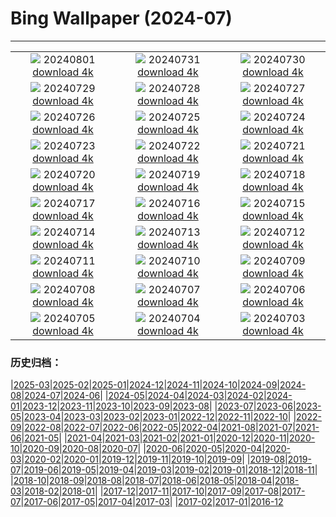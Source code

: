 # Bing Wallpaper (2024-07)
**************
| | | |
| :----: | :----: | :----: |
| ![](https://www.bing.com/th?id=OHR.KaptaiLake_EN-GB8876933727_1920x1080.jpg) 20240801 [download 4k](https://www.bing.com/th?id=OHR.KaptaiLake_EN-GB8876933727_UHD.jpg) | ![](https://www.bing.com/th?id=OHR.HoodoosBryce_EN-GB8943105802_1920x1080.jpg) 20240731 [download 4k](https://www.bing.com/th?id=OHR.HoodoosBryce_EN-GB8943105802_UHD.jpg) | ![](https://www.bing.com/th?id=OHR.ImpalaOxpecker_EN-GB9009594859_1920x1080.jpg) 20240730 [download 4k](https://www.bing.com/th?id=OHR.ImpalaOxpecker_EN-GB9009594859_UHD.jpg) |
| ![](https://www.bing.com/th?id=OHR.CorbettTigers_EN-GB2931140045_1920x1080.jpg) 20240729 [download 4k](https://www.bing.com/th?id=OHR.CorbettTigers_EN-GB2931140045_UHD.jpg) | ![](https://www.bing.com/th?id=OHR.BeachHutsSweden_EN-GB2231886770_1920x1080.jpg) 20240728 [download 4k](https://www.bing.com/th?id=OHR.BeachHutsSweden_EN-GB2231886770_UHD.jpg) | ![](https://www.bing.com/th?id=OHR.CowesWeek2024_EN-GB1203003767_1920x1080.jpg) 20240727 [download 4k](https://www.bing.com/th?id=OHR.CowesWeek2024_EN-GB1203003767_UHD.jpg) |
| ![](https://www.bing.com/th?id=OHR.PontNeuf_EN-GB0058066250_1920x1080.jpg) 20240726 [download 4k](https://www.bing.com/th?id=OHR.PontNeuf_EN-GB0058066250_UHD.jpg) | ![](https://www.bing.com/th?id=OHR.SmokyMountainTrail_EN-GB9959939764_1920x1080.jpg) 20240725 [download 4k](https://www.bing.com/th?id=OHR.SmokyMountainTrail_EN-GB9959939764_UHD.jpg) | ![](https://www.bing.com/th?id=OHR.SheepCousins_EN-GB9631410299_1920x1080.jpg) 20240724 [download 4k](https://www.bing.com/th?id=OHR.SheepCousins_EN-GB9631410299_UHD.jpg) |
| ![](https://www.bing.com/th?id=OHR.MethoniCastle_EN-GB9389537440_1920x1080.jpg) 20240723 [download 4k](https://www.bing.com/th?id=OHR.MethoniCastle_EN-GB9389537440_UHD.jpg) | ![](https://www.bing.com/th?id=OHR.BuckinghamOpening2024_EN-GB9070142687_1920x1080.jpg) 20240722 [download 4k](https://www.bing.com/th?id=OHR.BuckinghamOpening2024_EN-GB9070142687_UHD.jpg) | ![](https://www.bing.com/th?id=OHR.ZanzibarBoats_EN-GB8434940826_1920x1080.jpg) 20240721 [download 4k](https://www.bing.com/th?id=OHR.ZanzibarBoats_EN-GB8434940826_UHD.jpg) |
| ![](https://www.bing.com/th?id=OHR.MineralMoon_EN-GB7656393830_1920x1080.jpg) 20240720 [download 4k](https://www.bing.com/th?id=OHR.MineralMoon_EN-GB7656393830_UHD.jpg) | ![](https://www.bing.com/th?id=OHR.YoungJaguar_EN-GB7435202533_1920x1080.jpg) 20240719 [download 4k](https://www.bing.com/th?id=OHR.YoungJaguar_EN-GB7435202533_UHD.jpg) | ![](https://www.bing.com/th?id=OHR.MayotteCoral_EN-GB7192983287_1920x1080.jpg) 20240718 [download 4k](https://www.bing.com/th?id=OHR.MayotteCoral_EN-GB7192983287_UHD.jpg) |
| ![](https://www.bing.com/th?id=OHR.MedievalRothenburg_EN-GB0016545589_1920x1080.jpg) 20240717 [download 4k](https://www.bing.com/th?id=OHR.MedievalRothenburg_EN-GB0016545589_UHD.jpg) | ![](https://www.bing.com/th?id=OHR.AncientOrkney_EN-GB6273973665_1920x1080.jpg) 20240716 [download 4k](https://www.bing.com/th?id=OHR.AncientOrkney_EN-GB6273973665_UHD.jpg) | ![](https://www.bing.com/th?id=OHR.TateishiPark_EN-GB5935394849_1920x1080.jpg) 20240715 [download 4k](https://www.bing.com/th?id=OHR.TateishiPark_EN-GB5935394849_UHD.jpg) |
| ![](https://www.bing.com/th?id=OHR.OwlSiblings_EN-GB5626247823_1920x1080.jpg) 20240714 [download 4k](https://www.bing.com/th?id=OHR.OwlSiblings_EN-GB5626247823_UHD.jpg) | ![](https://www.bing.com/th?id=OHR.CappadociaRocks_EN-GB3775326662_1920x1080.jpg) 20240713 [download 4k](https://www.bing.com/th?id=OHR.CappadociaRocks_EN-GB3775326662_UHD.jpg) | ![](https://www.bing.com/th?id=OHR.RainierWildflowers_EN-GB3567513605_1920x1080.jpg) 20240712 [download 4k](https://www.bing.com/th?id=OHR.RainierWildflowers_EN-GB3567513605_UHD.jpg) |
| ![](https://www.bing.com/th?id=OHR.GangiSicily_EN-GB7955016578_1920x1080.jpg) 20240711 [download 4k](https://www.bing.com/th?id=OHR.GangiSicily_EN-GB7955016578_UHD.jpg) | ![](https://www.bing.com/th?id=OHR.CollaredAracari_EN-GB7730593943_1920x1080.jpg) 20240710 [download 4k](https://www.bing.com/th?id=OHR.CollaredAracari_EN-GB7730593943_UHD.jpg) | ![](https://www.bing.com/th?id=OHR.TalampayaNP_EN-GB7448714861_1920x1080.jpg) 20240709 [download 4k](https://www.bing.com/th?id=OHR.TalampayaNP_EN-GB7448714861_UHD.jpg) |
| ![](https://www.bing.com/th?id=OHR.NorwayBlueberries_EN-GB7208908364_1920x1080.jpg) 20240708 [download 4k](https://www.bing.com/th?id=OHR.NorwayBlueberries_EN-GB7208908364_UHD.jpg) | ![](https://www.bing.com/th?id=OHR.YenBaiTerraces_EN-GB7013329996_1920x1080.jpg) 20240707 [download 4k](https://www.bing.com/th?id=OHR.YenBaiTerraces_EN-GB7013329996_UHD.jpg) | ![](https://www.bing.com/th?id=OHR.ConwyRiver_EN-GB6240387587_1920x1080.jpg) 20240706 [download 4k](https://www.bing.com/th?id=OHR.ConwyRiver_EN-GB6240387587_UHD.jpg) |
| ![](https://www.bing.com/th?id=OHR.NoahBeach_EN-GB6003580040_1920x1080.jpg) 20240705 [download 4k](https://www.bing.com/th?id=OHR.NoahBeach_EN-GB6003580040_UHD.jpg) | ![](https://www.bing.com/th?id=OHR.ItalicaRuins_EN-GB5712011823_1920x1080.jpg) 20240704 [download 4k](https://www.bing.com/th?id=OHR.ItalicaRuins_EN-GB5712011823_UHD.jpg) | ![](https://www.bing.com/th?id=OHR.MeerkatManor_EN-GB5476220606_1920x1080.jpg) 20240703 [download 4k](https://www.bing.com/th?id=OHR.MeerkatManor_EN-GB5476220606_UHD.jpg) |

### 历史归档：

|[2025-03](/../2025-03/2025-03.md)|[2025-02](/../2025-02/2025-02.md)|[2025-01](/../2025-01/2025-01.md)|[2024-12](/../2024-12/2024-12.md)|[2024-11](/../2024-11/2024-11.md)|[2024-10](/../2024-10/2024-10.md)|[2024-09](/../2024-09/2024-09.md)|[2024-08](/../2024-08/2024-08.md)|[2024-07](/2024-07.md)|[2024-06](/../2024-06/2024-06.md)|
|[2024-05](/../2024-05/2024-05.md)|[2024-04](/../2024-04/2024-04.md)|[2024-03](/../2024-03/2024-03.md)|[2024-02](/../2024-02/2024-02.md)|[2024-01](/../2024-01/2024-01.md)|[2023-12](/../2023-12/2023-12.md)|[2023-11](/../2023-11/2023-11.md)|[2023-10](/../2023-10/2023-10.md)|[2023-09](/../2023-09/2023-09.md)|[2023-08](/../2023-08/2023-08.md)|
|[2023-07](/../2023-07/2023-07.md)|[2023-06](/../2023-06/2023-06.md)|[2023-05](/../2023-05/2023-05.md)|[2023-04](/../2023-04/2023-04.md)|[2023-03](/../2023-03/2023-03.md)|[2023-02](/../2023-02/2023-02.md)|[2023-01](/../2023-01/2023-01.md)|[2022-12](/../2022-12/2022-12.md)|[2022-11](/../2022-11/2022-11.md)|[2022-10](/../2022-10/2022-10.md)|
|[2022-09](/../2022-09/2022-09.md)|[2022-08](/../2022-08/2022-08.md)|[2022-07](/../2022-07/2022-07.md)|[2022-06](/../2022-06/2022-06.md)|[2022-05](/../2022-05/2022-05.md)|[2022-04](/../2022-04/2022-04.md)|[2021-08](/../2021-08/2021-08.md)|[2021-07](/../2021-07/2021-07.md)|[2021-06](/../2021-06/2021-06.md)|[2021-05](/../2021-05/2021-05.md)|
|[2021-04](/../2021-04/2021-04.md)|[2021-03](/../2021-03/2021-03.md)|[2021-02](/../2021-02/2021-02.md)|[2021-01](/../2021-01/2021-01.md)|[2020-12](/../2020-12/2020-12.md)|[2020-11](/../2020-11/2020-11.md)|[2020-10](/../2020-10/2020-10.md)|[2020-09](/../2020-09/2020-09.md)|[2020-08](/../2020-08/2020-08.md)|[2020-07](/../2020-07/2020-07.md)|
|[2020-06](/../2020-06/2020-06.md)|[2020-05](/../2020-05/2020-05.md)|[2020-04](/../2020-04/2020-04.md)|[2020-03](/../2020-03/2020-03.md)|[2020-02](/../2020-02/2020-02.md)|[2020-01](/../2020-01/2020-01.md)|[2019-12](/../2019-12/2019-12.md)|[2019-11](/../2019-11/2019-11.md)|[2019-10](/../2019-10/2019-10.md)|[2019-09](/../2019-09/2019-09.md)|
|[2019-08](/../2019-08/2019-08.md)|[2019-07](/../2019-07/2019-07.md)|[2019-06](/../2019-06/2019-06.md)|[2019-05](/../2019-05/2019-05.md)|[2019-04](/../2019-04/2019-04.md)|[2019-03](/../2019-03/2019-03.md)|[2019-02](/../2019-02/2019-02.md)|[2019-01](/../2019-01/2019-01.md)|[2018-12](/../2018-12/2018-12.md)|[2018-11](/../2018-11/2018-11.md)|
|[2018-10](/../2018-10/2018-10.md)|[2018-09](/../2018-09/2018-09.md)|[2018-08](/../2018-08/2018-08.md)|[2018-07](/../2018-07/2018-07.md)|[2018-06](/../2018-06/2018-06.md)|[2018-05](/../2018-05/2018-05.md)|[2018-04](/../2018-04/2018-04.md)|[2018-03](/../2018-03/2018-03.md)|[2018-02](/../2018-02/2018-02.md)|[2018-01](/../2018-01/2018-01.md)|
|[2017-12](/../2017-12/2017-12.md)|[2017-11](/../2017-11/2017-11.md)|[2017-10](/../2017-10/2017-10.md)|[2017-09](/../2017-09/2017-09.md)|[2017-08](/../2017-08/2017-08.md)|[2017-07](/../2017-07/2017-07.md)|[2017-06](/../2017-06/2017-06.md)|[2017-05](/../2017-05/2017-05.md)|[2017-04](/../2017-04/2017-04.md)|[2017-03](/../2017-03/2017-03.md)|
|[2017-02](/../2017-02/2017-02.md)|[2017-01](/../2017-01/2017-01.md)|[2016-12](/../2016-12/2016-12.md)